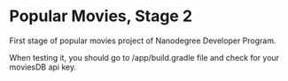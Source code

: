 # Popular Movies, Stage 2
First stage of popular movies project of Nanodegree Developer Program.

When testing it, you should go to /app/build.gradle file and check for your moviesDB api key.

